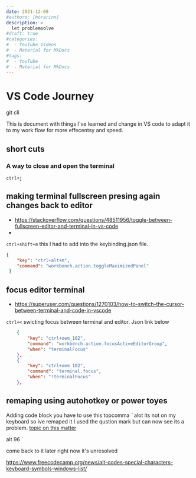 ```yaml
---
date: 2021-12-08
#authors: [Þórarinn]
description: >
  let problemsolve
#draft: true
#categories:
#  - YouTube Videos
#  - Material for MkDocs
#tags:
#  - YouTube
#  - Material for MkDocs
---
```

# VS Code Journey
git cli

This is document with things I`ve learned and change in VS code to adapt it to my work flow for more effecentsy and speed.

## short cuts

### A way to close and open the terminal
``ctrl+j``

## making terminal fullscreen presing again changes back to editor

- https://stackoverflow.com/questions/48511956/toggle-between-fullscreen-editor-and-terminal-in-vs-code
- 
``ctrl+shift+m`` this I had to add into the keybinding.json file.

```JSON 
{
    "key": "ctrl+alt+m",
    "command": "workbench.action.toggleMaximizedPanel"
 }
```

## focus editor terminal

- https://superuser.com/questions/1270103/how-to-switch-the-cursor-between-terminal-and-code-in-vscode 

``ctrl+<`` swicting focus between terminal and editor. Json link below

```json
    {
        "key": "ctrl+oem_102",
        "command": "workbench.action.focusActiveEditorGroup",
        "when": "terminalFocus"
    },
    {
        "key": "ctrl+oem_102",
        "command": "terminal.focus",
        "when": "!terminalFocus"
    },
```

## remaping using autohotkey or power toyes

Adding code block you have to use this topcomma *`* alot its not on my keyboard so ive remaped it I used the  qustion mark but can now see its a problem.
[topic on this matter](https://superuser.com/questions/406211/how-to-make-if-its-possible-character-on-windows-without-alt-96)

alt 96     `

come back to it later right now it's unresolved

https://www.freecodecamp.org/news/alt-codes-special-characters-keyboard-symbols-windows-list/ 
